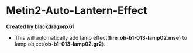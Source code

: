 # Metin2-Auto-Lantern-Effect

**Created by [blackdragonx61](https://metin2.dev/profile/14335-mali/)**

- This will automatically add lamp effect(**fire_ob-b1-013-lamp02.mse**) to lamp object(**ob-b1-013-lamp02.gr2**).